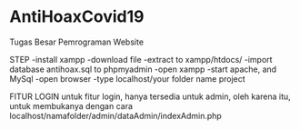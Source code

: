 # AntiHoaxCovid19

Tugas Besar Pemrograman Website

STEP -install xampp -download file -extract to xampp/htdocs/ -import database antihoax.sql to phpmyadmin -open xampp -start apache, and MySql -open browser -type localhost/your folder name project

FITUR LOGIN untuk fitur login, hanya tersedia untuk admin, oleh karena itu, untuk membukanya dengan cara localhost/namafolder/admin/dataAdmin/indexAdmin.php
